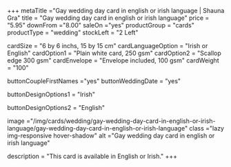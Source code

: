 +++
metaTitle ="Gay wedding day card in english or irish language | Shauna Gra"
title = "Gay wedding day card in english or irish language"
price = "5.95"
downFrom ="8.00"
saleOn ="yes"
productGroup = "cards"
productType = "wedding"
stockLeft = "2 Left" 
 
cardSize = "6 by 6 inchs, 15 by 15 cm" 
cardLanguageOption = "Irish or English" 
cardOption1 = "Plain white card, 250 gsm" 
cardOption2 = "Scallop edge 300 gsm" 
cardEnvelope = "Envelope included, 100 gsm" 
cardWeight = "100" 
 
buttonCoupleFirstNames ="yes" 
buttonWeddingDate = "yes" 

buttonDesignOptions1 = "Irish" 

buttonDesignOptions2 = "English" 


 
image ="/img/cards/wedding/gay-wedding-day-card-in-english-or-irish-language/gay-wedding-day-card-in-english-or-irish-language"
class ="lazy img-responsive hover-shadow"
alt ="Gay wedding day card in english or irish language"
 
description = "This card is available in English or Irish."
+++
